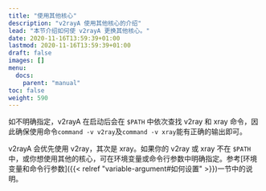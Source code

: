 ```yaml
---
title: "使用其他核心"
description: "v2rayA 使用其他核心的介绍"
lead: "本节介绍如何使 v2rayA 更换其他核心。"
date: 2020-11-16T13:59:39+01:00
lastmod: 2020-11-16T13:59:39+01:00
draft: false
images: []
menu:
  docs:
    parent: "manual"
toc: false
weight: 590
---
```


如不明确指定，v2rayA 在启动后会在 `$PATH` 中依次查找 v2ray 和 xray 命令，因此确保使用命令`command -v v2ray`及`command -v xray`能有正确的输出即可。

v2rayA 会优先使用 v2ray，其次是 xray。如果你的 v2ray 或 xray 不在 `$PATH` 中，或你想使用其他的核心，可在环境变量或命令行参数中明确指定。参考[环境变量和命令行参数]({{< relref "variable-argument#如何设置" >}})一节中的说明。
